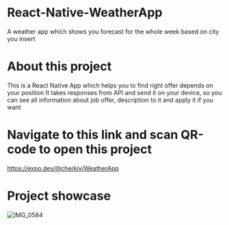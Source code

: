 # React-Native-WeatherApp
A weather app which shows you forecast for the whole week based on city you insert

# About this project

This is a React Native App which helps you to find right offer depends on your position 
It takes responses from API and send it on your device, so you can see all information about job offer, description to it and apply it if you want

# Navigate to this link and scan QR-code to open this project

https://expo.dev/@cherkiy/WeatherApp

# Project showcase

![IMG_0584](https://github.com/Stcher/React-Native-WeatherApp/assets/57531556/13163993-bbaf-4ed5-a132-768c257fe06c)



